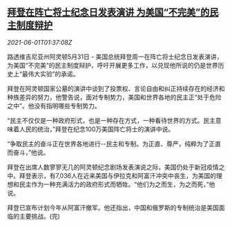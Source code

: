 <!--1622512863000-->
[拜登在阵亡将士纪念日发表演讲 为美国“不完美”的民主制度辩护](https://cn.reuters.com/article/us-biden-speech-democracy-0601-idCNKCS2DD228)
------

<div><i>2021-06-01T01:37:08Z</i></div><p>路透维吉尼亚州阿灵顿5月31日 - 美国总统拜登周一在阵亡将士纪念日发表演讲，为美国“不完美”的民主制度辩护，呼吁开展更多工作，以兑现他所说的仍是世界历史上“最伟大实验”的承诺。</p><p>拜登在阿灵顿国家公墓的演讲中谈到了投票权、言论自由和纠正持续存在的经济和种族差异的努力，他警告说，面对专制势力，美国和世界各地的民主正“处于危险之中”。他没有指明哪些专制势力。</p><p>“民主不仅仅是一种政府形式，也是一种存在方式，一种看待世界的方式。民主意味着人民的统治，”拜登在纪念100万美国阵亡将士的演讲中说。</p><p>“争取民主的奋斗正在世界各地进行--民主和专制。为正直、尊严，纯粹为了正直而奋斗，”他说。</p><p>拜登在出席人数寥寥无几的阿灵顿纪念剧场发表演说之际，美国仍处于新冠疫情之中。拜登表示，有7,036人在近来美国与伊拉克和阿富汗冲突中丧生，为美国的理想和民主作为一种充满活力的政府形式而牺牲。“他们为之而生，为之而死，”他说。</p><p>拜登已宣布计划今年从阿富汗撤军。他还指出，中国和俄罗斯的专制统治是美国面临的主要挑战。(完)</p>
